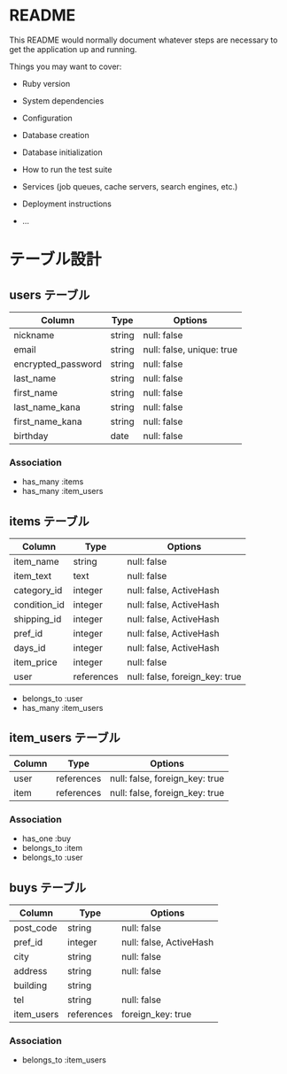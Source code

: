 # README

This README would normally document whatever steps are necessary to get the
application up and running.

Things you may want to cover:

* Ruby version

* System dependencies

* Configuration

* Database creation

* Database initialization

* How to run the test suite

* Services (job queues, cache servers, search engines, etc.)

* Deployment instructions

* ...

# テーブル設計

## users テーブル

| Column             | Type   | Options                   |
| ------------------ | ------ | ------------------------- |
| nickname           | string | null: false               |
| email              | string | null: false, unique: true |
| encrypted_password | string | null: false               |
| last_name          | string | null: false               |
| first_name         | string | null: false               |
| last_name_kana     | string | null: false               |
| first_name_kana    | string | null: false               |
| birthday           | date   | null: false               |

### Association

- has_many :items
- has_many :item_users

## items テーブル

| Column           | Type         | Options                        |
| ---------------- | ------------ | ------------------------------ |
| item_name        | string       | null: false                    |
| item_text        | text         | null: false                    |
| category_id      | integer      | null: false, ActiveHash        |
| condition_id     | integer      | null: false, ActiveHash        |
| shipping_id      | integer      | null: false, ActiveHash        |
| pref_id          | integer      | null: false, ActiveHash        |
| days_id          | integer      | null: false, ActiveHash        |
| item_price       | integer      | null: false                    |
| user             | references   | null: false, foreign_key: true |

- belongs_to :user
- has_many   :item_users



## item_users テーブル

| Column | Type       | Options                        |
| ------ | ---------- | ------------------------------ |
| user   | references | null: false, foreign_key: true |
| item   | references | null: false, foreign_key: true |

### Association
- has_one    :buy
- belongs_to :item
- belongs_to :user

## buys テーブル

| Column           | Type       | Options                 |
| ---------------- | ---------- | ----------------------- |
| post_code        | string     | null: false             |
| pref_id          | integer    | null: false, ActiveHash |
| city             | string     | null: false             |
| address          | string     | null: false             |
| building         | string     |                         |
| tel              | string     | null: false             |
| item_users       | references | foreign_key: true       |

### Association
- belongs_to :item_users
